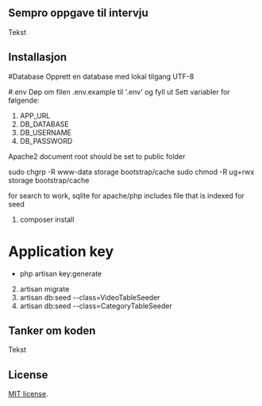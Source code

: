 ## Sempro oppgave til intervju

Tekst

## Installasjon

#Database
Opprett en database med lokal tilgang UTF-8

#.env
Døp om filen .env.example til '.env' og fyll ut
Sett variabler for følgende:
1. APP_URL
2. DB_DATABASE 
3. DB_USERNAME
4. DB_PASSWORD

Apache2 document root should be set to public folder

sudo chgrp -R www-data storage bootstrap/cache
sudo chmod -R ug+rwx storage bootstrap/cache

for search to work, sqlite for apache/php
includes file that is indexed for seed

1. composer install
# Application key
- php artisan key:generate
2. artisan migrate
3. artisan db:seed --class=VideoTableSeeder
4. artisan db:seed --class=CategoryTableSeeder

## Tanker om koden

Tekst

## License
[MIT license](http://opensource.org/licenses/MIT).
